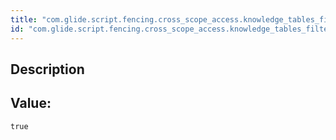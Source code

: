 ```yaml
---
title: "com.glide.script.fencing.cross_scope_access.knowledge_tables_filtered"
id: "com.glide.script.fencing.cross_scope_access.knowledge_tables_filtered"
---
```

## Description



## Value: 
```
true
```
